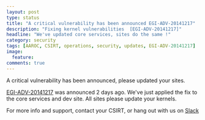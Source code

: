 ```yaml
---
layout: post
type: status
title: "A critical vulnerability has been announced EGI-ADV-20141217"
description: "Fixing kernel vulnerabilities  [EGI-ADV-20141217]"
headline: "We've updated core services, sites do the same !"
category: security
tags: [AAROC, CSIRT, operations, security, updates, EGI-ADV-20141217]
image:
  feature:
comments: true
---
```

A critical vulnerability has been announced, please updated your sites.


[EGI-ADV-20141217](https://wiki.egi.eu/wiki/EGI_CSIRT:Alerts/Linux-2014-12-17) was announced 2 days ago. We've just applied the fix to the core services and dev site. All sites please update your kernels.

For more info and support, contact your CSIRT, or hang out with us on [Slack](https://africa-arabia-roc.slack.com)
